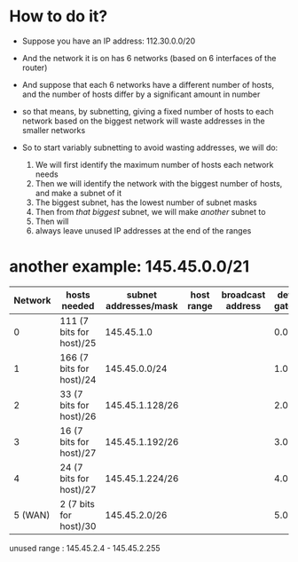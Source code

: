 # How to do it?
- Suppose you have an IP address: 112.30.0.0/20
- And the network it is on has 6 networks (based on 6 interfaces of the router)
- And suppose that each 6 networks have a different number of hosts, and the number of hosts differ by a significant amount in number
- so that means, by subnetting, giving a fixed number of hosts to each network based on the biggest network will waste addresses in the smaller networks

- So to start variably subnetting to avoid wasting addresses, we will do:
	1) We will first identify the maximum number of hosts each network needs
	2) Then we will identify the network with the biggest number of hosts, and make a subnet of it
	3) The biggest subnet, has the lowest number of subnet masks
	4) Then from *that biggest* subnet, we will make *another* subnet to 
	5) Then will 
	6) always leave unused IP addresses at the end of the ranges


# another example: 145.45.0.0/21

| Network | hosts needed              | subnet addresses/mask | host range | broadcast address | default gateway |
| ------- | ------------------------- | --------------------- | ---------- | ----------------- | --------------- |
| 0       | 111 (7 bits for host)/25  |   145.45.1.0                    |            |                   | 0.0             |
| 1       | 166 (7 bits for host)/24  |  145.45.0.0/24                     |            |                   |   1.0              |
| 2       | 33 (7 bits for host)/26   |  145.45.1.128/26                     |            |                   |   2.0              |
| 3       | 16   (7 bits for host)/27 |   145.45.1.192/26                      |            |                   |    3.0             |
| 4       | 24   (7 bits for host)/27 |    145.45.1.224/26                     |            |                   |   4.0              |
| 5 (WAN) | 2    (7 bits for host)/30 |    145.45.2.0/26                     |            |                   |    5.0             |

unused range : 145.45.2.4 - 145.45.2.255

